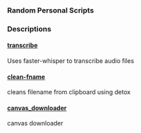 ### Random Personal Scripts


### Descriptions

#### [transcribe](https://github.com/NotJoeMartinez/joes_scripts/tree/main/transcribe)
Uses faster-whisper to transcribe audio files

#### [clean-fname](https://github.com/NotJoeMartinez/joes_scripts/tree/main/clean_fname)
cleans filename from clipboard using detox

#### [canvas_downloader](https://github.com/NotJoeMartinez/joes_scripts/tree/main/canvas_downloader)
canvas downloader